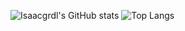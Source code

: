 ![Isaacgrdl's GitHub stats](https://github-readme-stats.vercel.app/api?username=isaacgrdl&show_icons=true&theme=radical)
![Top Langs](https://github-readme-stats.vercel.app/api/top-langs/?username=isaacgrdl&langs_count=3&pr&theme=radical)

